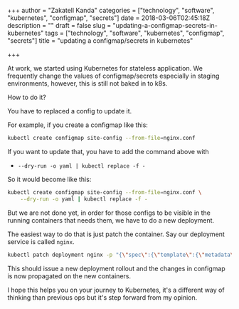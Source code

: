 +++
author = "Zakatell Kanda"
categories = ["technology", "software", "kubernetes", "configmap", "secrets"]
date = 2018-03-06T02:45:18Z
description = ""
draft = false
slug = "updating-a-configmap-secrets-in-kubernetes"
tags = ["technology", "software", "kubernetes", "configmap", "secrets"]
title = "updating a configmap/secrets in kubernetes"

+++

At work, we started using Kubernetes for stateless application. We frequently change the values of configmap/secrets especially in staging environments, however, this is still not baked in to k8s.

How to do it?

You have to replaced a config to update it.

For example, if you create a configmap like this:

```sh
kubectl create configmap site-config --from-file=nginx.conf
```

If you want to update that, you have to add the command above with 

* `--dry-run -o yaml | kubectl replace -f -`

So it would become like this:

```sh
kubectl create configmap site-config --from-file=nginx.conf \
    --dry-run -o yaml | kubectl replace -f -
```

But we are not done yet, in order for those configs to be visible in the running containers that needs them, we have to do a new deployment.

The easiest way to do that is just patch the container. Say our deployment service is called `nginx`.

```sh
kubectl patch deployment nginx -p "{\"spec\":{\"template\":{\"metadata\":{\"annotations\":{\"date\":\"`date +'%s'`\"}}}}}"
```

This should issue a new deployment rollout and the changes in configmap is now propagated on the new containers.

I hope this helps you on your journey to Kubernetes, it's a different way of thinking than previous ops but it's step forward from my opinion.
